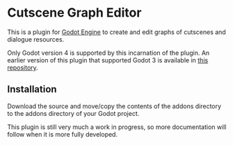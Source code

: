 # Cutscene Graph Editor

This is a plugin for [Godot Engine](https://godotengine.org) to create and edit graphs of cutscenes and dialogue resources.

Only Godot version 4 is supported by this incarnation of the plugin. An earlier version of this plugin that supported Godot 3 is available in [this repository](https://github.com/khoulihan/godot-cutscene-graph).

## Installation

Download the source and move/copy the contents of the addons directory to the addons directory of your Godot project.

This plugin is still very much a work in progress, so more documentation will follow when it is more fully developed.

